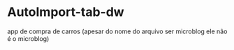 # AutoImport-tab-dw
app de compra de carros (apesar do nome do arquivo ser microblog ele não é o microblog)
